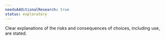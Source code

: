 ```yaml
---
needsAdditionalResearch: true
status: exploratory
---
```


Clear explanations of the risks and consequences of choices, including use, are stated.
